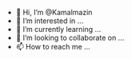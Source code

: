 - 👋 Hi, I’m @Kamalmazin
- 👀 I’m interested in ...
- 🌱 I’m currently learning ...
- 💞️ I’m looking to collaborate on ...
- 📫 How to reach me ...

<!---
Kamalmazin/Kamalmazin is a ✨ special ✨ repository because its `README.md` (this file) appears on your GitHub profile.
You can click the Preview link to take a look at your changes.
--->
